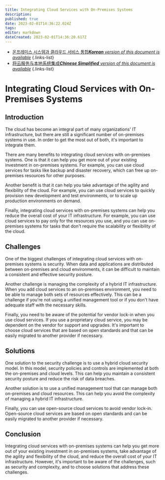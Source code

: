```yaml
---
title: Integrating Cloud Services with On-Premises Systems
description: 
published: true
date: 2023-02-01T14:36:22.024Z
tags: 
editor: markdown
dateCreated: 2023-02-01T14:36:20.617Z
---
```


- [온프레미스 시스템과 클라우드 서비스 통합***Korean** version of this document is available*](/ko/Knowledge-base/Cloud/integrating-cloud-services-with-on-premises-systems)
{.links-list}
- [将云服务与本地系统集成***Chinese Simplified** version of this document is available*](/zh/Knowledge-base/Cloud/integrating-cloud-services-with-on-premises-systems)
{.links-list}



# Integrating Cloud Services with On-Premises Systems

## Introduction

The cloud has become an integral part of many organizations' IT infrastructure, but there are still a significant number of on-premises systems in use. In order to get the most out of both, it's important to integrate them.

There are many benefits to integrating cloud services with on-premises systems. One is that it can help you get more out of your existing investment in on-premises systems. For example, you can use cloud services for tasks like backup and disaster recovery, which can free up on-premises resources for other purposes.

Another benefit is that it can help you take advantage of the agility and flexibility of the cloud. For example, you can use cloud services to quickly provision new development and test environments, or to scale up production environments on demand.

Finally, integrating cloud services with on-premises systems can help you reduce the overall cost of your IT infrastructure. For example, you can use cloud services to pay only for the resources you use, and you can use on-premises systems for tasks that don't require the scalability or flexibility of the cloud.

## Challenges

One of the biggest challenges of integrating cloud services with on-premises systems is security. When data and applications are distributed between on-premises and cloud environments, it can be difficult to maintain a consistent and effective security posture.

Another challenge is managing the complexity of a hybrid IT infrastructure. When you add cloud services to an on-premises environment, you need to be able to manage both sets of resources effectively. This can be a challenge if you're not using a unified management tool or if you don't have adequate staff with the necessary skills.

Finally, you need to be aware of the potential for vendor lock-in when you use cloud services. If you use a proprietary cloud service, you may be dependent on the vendor for support and upgrades. It's important to choose cloud services that are based on open standards and that can be easily migrated to another provider if necessary.

## Solutions

One solution to the security challenge is to use a hybrid cloud security model. In this model, security policies and controls are implemented at both the on-premises and cloud levels. This can help you maintain a consistent security posture and reduce the risk of data breaches.

Another solution is to use a unified management tool that can manage both on-premises and cloud resources. This can help you avoid the complexity of managing a hybrid IT infrastructure.

Finally, you can use open-source cloud services to avoid vendor lock-in. Open-source cloud services are based on open standards and can be easily migrated to another provider if necessary.

## Conclusion

Integrating cloud services with on-premises systems can help you get more out of your existing investment in on-premises systems, take advantage of the agility and flexibility of the cloud, and reduce the overall cost of your IT infrastructure. However, it's important to be aware of the challenges, such as security and complexity, and to choose solutions that address these challenges.